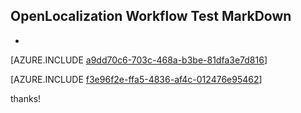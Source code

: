 ## OpenLocalization Workflow Test MarkDown
* 

[AZURE.INCLUDE [a9dd70c6-703c-468a-b3be-81dfa3e7d816](calleeMd1.md)]



[AZURE.INCLUDE [f3e96f2e-ffa5-4836-af4c-012476e95462](calleeMd2.md)]

 
thanks!